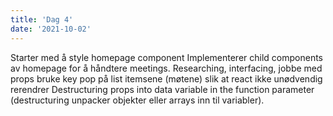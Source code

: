 ```yaml
---
title: 'Dag 4'
date: '2021-10-02'
---
```


Starter med å style homepage component
Implementerer child components av homepage for å håndtere meetings.
Researching, interfacing, jobbe med props
bruke key pop på list itemsene (møtene) slik at react ikke unødvendig rerendrer
Destructuring props into data variable in the function parameter (destructuring unpacker objekter eller arrays inn til variabler).
